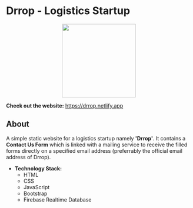# Drrop - Logistics Startup
<p align="center">
  <img width="200" height="200" src="https://user-images.githubusercontent.com/48212928/115912406-e936ee00-a48c-11eb-834b-92c2671dbffa.png">
</p>

**Check out the website:** https://drrop.netlify.app

## About
A simple static website for a logistics startup namely **'Drrop'**. It contains a **Contact Us Form** which is linked with a mailing service to receive the filled forms directly on a specified email address (preferrably the official email address of Drrop).

- **Technology Stack:**
  - HTML
  - CSS
  - JavaScript
  - Bootstrap
  - Firebase Realtime Database
